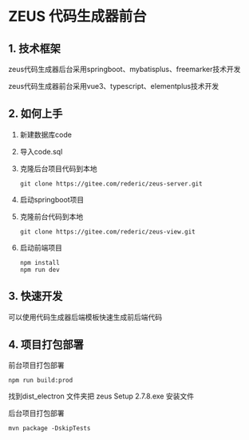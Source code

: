 # ZEUS 代码生成器前台

## 1. 技术框架

zeus代码生成器后台采用springboot、mybatisplus、freemarker技术开发

zeus代码生成器前台采用vue3、typescript、elementplus技术开发

## 2. 如何上手

1. 新建数据库code

2. 导入code.sql

3. 克隆后台项目代码到本地

   ```
   git clone https://gitee.com/rederic/zeus-server.git
   ```

4. 启动springboot项目

5. 克隆前台代码到本地

   ```
   git clone https://gitee.com/rederic/zeus-view.git
   ```

6. 启动前端项目

   ```
   npm install
   npm run dev
   ```

## 3. 快速开发

可以使用代码生成器后端模板快速生成前后端代码

## 4. 项目打包部署

前台项目打包部署

```
npm run build:prod
```

找到dist_electron 文件夹把 zeus Setup 2.7.8.exe 安装文件

后台项目打包部署

```
mvn package -DskipTests
```


